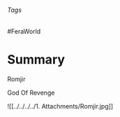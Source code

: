 ###### Tags

#FeraWorld

# Summary

Romjir

God Of Revenge 

![[../../../../1. Attachments/Romjir.jpg]]